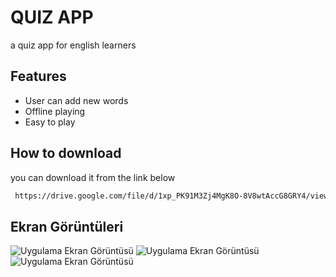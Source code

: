 
# QUIZ APP
a quiz app for english learners


## Features

- User can add new words
- Offline playing
- Easy to play


  
## How to download 

you can download it from the link below
```bash 
 https://drive.google.com/file/d/1xp_PK91M3Zj4MgK8O-8V8wtAccG8GRY4/view?usp=share_link
```
    
## Ekran Görüntüleri

![Uygulama Ekran Görüntüsü](https://drive.google.com/file/d/1L9g8PVJ8XvWnm9Kliqab8iwftQDqIuRH/view?usp=sharing)
![Uygulama Ekran Görüntüsü](https://drive.google.com/file/d/1jAZtta53U9f2Uj-2GkhFoo-08srsO5-W/view?usp=share_link)
![Uygulama Ekran Görüntüsü](https://drive.google.com/file/d/1CHHsTdWvpc05HodaCuwb1pop9Nc5eTki/view?usp=share_link)